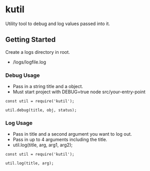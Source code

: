 # kutil
Utility tool to debug and log values passed into it.

## Getting Started
Create a logs directory in root.
* /logs/logfile.log



### Debug Usage
* Pass in a string title and a object.
* Must start project with DEBUG=true node src/your-entry-point
```
const util = require('kutil');

util.debug(title, obj, status);
```

### Log Usage
* Pass in title and a second argument you want to log out.
* Pass in up to 4 arguments including the title.
* util.log(title, arg, arg1, arg2);
```
const util = require('kutil');

util.log(title, arg);
```
